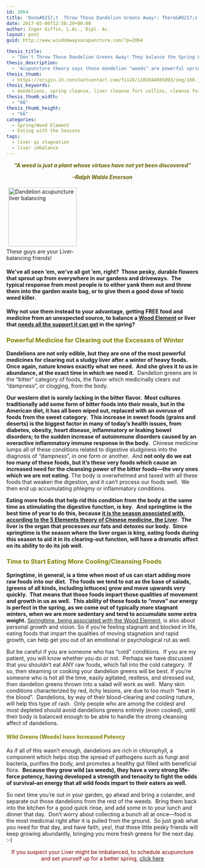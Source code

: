 ```yaml
---
id: 2064
title: 'Don&#8217;t  Throw Those Dandelion Greens Away!: There&#8217;s Powerful Medicine for Springtime in Those Garden Weeds'
date: 2017-05-06T12:58:29+00:00
author: Inger Giffin, L.Ac., Dipl. Ac.
layout: post
guid: http://www.wisdomwaysacupuncture.com/?p=2064

thesis_title:
  - "Don't Throw Those Dandelion Greens Away! They balance the Spring Liver"
thesis_description:
  - 'Acupuncture theory says those dandelion "weeds" are powerful springtime, Liver-balancing medicine, clearing out the sluggishness of winter. '
thesis_thumb:
  - https://origin.ih.constantcontact.com/fs124/1102844965003/img/160.jpg
thesis_keywords:
  - dandelions, spring cleanse, liver cleanse fort collins, cleanse fort collins
thesis_thumb_width:
  - "66"
thesis_thumb_height:
  - "66"
categories:
  - Spring/Wood Element
  - Eating with the Seasons
tags:
  - liver qi stagnation
  - liver imbalance
---
```

<div align="center">
  <p>
    <span style="color: #636303;"><strong><em>&#8220;A weed is just a plant whose virtues have not yet been discovered&#8221;</em></strong></span>
  </p>
  
  <p>
    <span style="color: #636303;"><strong><em>&#8211;Ralph Waldo Emerson</em></strong></span>
  </p>
  
  <div align="center">
  </div>
</div>

<div style="width: 189px" class="wp-caption alignleft">
  <img class=" " style="margin: 5px; border: 0px none;" title="Dandelions balance your liver" src="https://origin.ih.constantcontact.com/fs124/1102844965003/img/160.jpg" alt="Dandelion acupuncture liver balancing" width="179" height="154" name="ACCOUNT.IMAGE.160" align="left" border="0" hspace="10" vspace="5" />
  
  <p class="wp-caption-text">
    These guys are your Liver-balancing friends!
  </p>
</div>

#### We&#8217;ve all seen &#8217;em, we&#8217;ve all got &#8217;em, right?  Those pesky, durable flowers that sprout up from everywhere in our gardens and driveways.  The typical response from most people is to either yank them out and throw them into the garden waste bag, or to give them a good dose of toxic weed killer.

**Why not use them instead to your advantage, getting FREE food and medicine from an unexpected source, to balance a [Wood Element](http://www.wisdomwaysacupuncture.com/2018/05/10/the-wood-element-of-acupuncture-theory/) or liver that [needs all the support it can get](http://www.wisdomwaysacupuncture.com/2011/03/21/its-wood-season-tips-for-keeping-your-liver-happy-this-spring/) in the spring?**

### <span style="color: #808000;">Powerful Medicine for Clearing out the Excesses of Winter</span>

**Dandelions are not only edible, but they are one of the most powerful medicines for clearing out a sludgy liver after a winter of heavy foods.  Once again, nature knows exactly what we need.  And she gives it to us in abundance, at the exact time in which we need it.**  Dandelion greens are in the &#8220;bitter&#8221; category of foods, the flavor which medicinally clears out &#8220;dampness&#8221;, or clogging, from the body.

**Our western diet is sorely lacking in the bitter flavor.  Most cultures traditionally add some form of bitter foods into their meals, but in the American diet, it has all been wiped out, replaced with an overuse of foods from the sweet category.  This increase in sweet foods (grains and deserts) is the biggest factor in many of today&#8217;s health issues, from diabetes, obesity, heart disease, inflammatory or leaking bowel disorders; to the sudden increase of autoimmune disorders caused by an overactive inflammatory immune response in the body.**  Chinese medicine lumps all of these conditions related to digestive sludginess into the diagnosis of &#8220;dampness&#8221;, in one form or another.  And **not only do we eat too many of these foods, but it&#8217;s these very foods which cause an increased need for the cleansing power of the bitter foods&#8212;the very ones which we are not eating**. The body is overwhelmed and taxed with all these foods that weaken the digestion, and it can&#8217;t process our foods well.  We then end up accumulating phlegmy or inflammatory conditions.

**Eating more foods that help rid this condition from the body at the same time as stimulating the digestive function, is key.**  **And springtime is the best time of year to do this, because [it is the season associated with, according to the 5 Elements theory of Chinese medicine, the Liver](http://www.wisdomwaysacupuncture.com/2018/03/09/ready-set-wood-season-what-acupuncture-theory-has-to-say-about-spring/).  The liver is the organ that processes our fats and detoxes our body.  Since springtime is the season where the liver organ is king, eating foods during this season to aid it in its clearing-out function, will have a dramatic affect on its ability to do its job well.**

### <span style="color: #808000;">Time to Start Eating More Cooling/Cleansing Foods</span>

**Springtime, in general, is a time when most of us can start adding more raw foods into our diet.  The foods we tend to eat as the base of salads, (greens of all kinds, including lettuces) grow and move upwards very quickly.  That means that those foods impart those qualities of movement and growth in us as well.  This ability of these foods to &#8220;move&#8221; our energy is perfect in the spring, as we come out of typically more stagnant winters, when we are more sedentary and tend to accumulate some extra weight.** [Springtime, being associated with the Wood Element](http://www.wisdomwaysacupuncture.com/2013/03/23/ready-set-wood-season-what-acupuncture-theory-has-to-say-about-spring/ "Ready, Set…WOOD SEASON! What Acupuncture Theory Has to Say About Spring"), is also about personal growth and vision. So if you&#8217;re feeling stagnant and blocked in life, eating foods that impart the qualities of moving stagnation and rapid growth, can help get you out of an emotional or psychological rut as well.

But be careful if you are someone who has &#8220;cold&#8221; conditions.  If you are my patient, you will know whether you do or not.  Perhaps we have discussed that you shouldn&#8217;t eat ANY raw foods, which fall into the cold category.  If so, then steaming or cooking your dandelion greens will be best. If you&#8217;re someone who is hot all the time, easily agitated, restless, and stressed out, then dandelion greens thrown into a salad will work as well.  Many skin conditions characterized by red, itchy lesions, are due to too much &#8220;heat in the blood&#8221;.  Dandelions, by way of their blood-clearing and cooling nature, will help this type of rash.  Only people who are among the coldest and most depleted should avoid dandelions greens entirely (even cooked), until their body is balanced enough to be able to handle the strong cleansing affect of dandelions.

#### <span style="color: #808000;">Wild Greens (Weeds) have Increased Potency</span>

As if all of this wasn&#8217;t enough, dandelions are rich in chlorophyll, a component which helps stop the spread of pathogens such as fungi and bacteria, purifies the body, and promotes a healthy gut filled with beneficial flora.  **Because they grow wild (as weeds), they have a very strong life-force potency, having developed a strength and tenacity to fight the odds of survival&#8211;an energy that all wild foods impart to their eaters as well.**

So next time you&#8217;re out in your garden, go ahead and bring a colander, and separate out those dandelions from the rest of the weeds.  Bring them back into the kitchen for a good quick rinse, and add some in to your lunch and dinner that day.  Don&#8217;t worry about collecting a bunch all at once&#8212;food is the most medicinal right after it is pulled from the ground.  So just grab what you need for that day, and have faith, yes!, that those little pesky friends will keep growing abundantly, bringing you more fresh greens for the next day.  :-)

<p style="text-align: center;">
  <span style="color: #800000;">If you suspect your Liver might be imbalanced, to schedule acupuncture and set yourself up for a better spring, <a title="Online Acupuncture Scheduling" href="http://www.wisdomwaysacupuncture.com/acupuncture-appointment-scheduling/">click here</a></span>
</p>

<p style="text-align: center;">